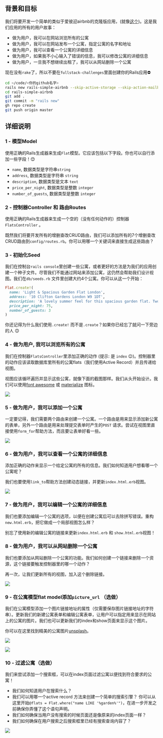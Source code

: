 ## 背景和目标

我们将要开发一个简单的类似于爱彼迎airbnb的克隆版应用，(就像[这个](https://rails-simple-airbnb.herokuapp.com))。这是我们应用的所有的用户故事：

- 做为用户，我可以在网站浏览所有的公寓
- 做为用户，我可以在网站发布一个公寓，指定公寓的名字和地址
- 做为用户，我可以查看一个公寓的详细信息
- 做为用户，如果我不小心输入了错误的信息，我可以修改公寓的详细信息
- 做为用户，一旦我不想继续出租了，我可以从网站删除一个公寓

现在没有`rake`了，所以不要在`fullstack-challenges`里面创建你的Rails应用⛔

```bash
cd ~/code/<你的github名字>
rails new rails-simple-airbnb --skip-active-storage --skip-action-mailbox
cd rails-simple-airbnb
git add .
git commit -m "rails new"
gh repo create
git push origin master
```

## 详细说明

### 1 - 模型Model

使用正确的Rails生成器来生成`Flat`模型。它应该包括以下字段。你也可以自行添加一些字段！😊

- `name`, 数据类型是字符串`string`
- `address`, 数据类型是字符串 `string`
- `description`, 数据类型是文本 `text`
- `price_per_night`, 数据类型是整数 `integer`
- `number_of_guests`, 数据类型是整数 `integer`

### 2 - 控制器Controller 和 路由Routes

使用正确的Rails生成器来生成一个空的（没有任何动作的）控制器`FlatsController` 。

既然我们将要开发所有的增删查改CRUD路由，我们可以添加所有的7个增删查改CRUD路由到`config/routes.rb`。你可以用哪一个关键词来直接生成这些路由？

### 3 - 初始化Seed

我们在控制台`rails console`里创建一些公寓，或者更好的方法是为我们的应用创建一个种子文件。尽管我们不能通过网站来添加公寓，这仍然会帮助我们设计视图。我们在`db/seeds.rb` 文件里创建大约4个公寓。你可以从这一个开始：


```ruby
Flat.create!(
  name: 'Light & Spacious Garden Flat London',
  address: '10 Clifton Gardens London W9 1DT',
  description: 'A lovely summer feel for this spacious garden flat. Two double bedrooms, open plan living area, large kitchen and a beautiful conservatory',
  price_per_night: 75,
  number_of_guests: 3
)
```

你还记得为什么我们使用`.create!` 而不是`.create`？如果你已经忘了就问一下旁边的人 😊

### 4 - 做为用户, 我可以浏览所有的公寓

我们在控制器`FlatsController`里添加正确的动作 (提示: 是 `index` 😉)。控制器里的动作应该读取数据库里所有的公寓flats（我们使用Active Record）并且传递给视图。

视图应该循环遍历并显示这些公寓，就像下面的截图那样。我们从头开始设计。我们可以使用[font awesome](https://fontawesome.com/icons) 或 [materialize](http://materializecss.com/icons.html) 图标。

![](https://raw.githubusercontent.com/lewagon/fullstack-images/master/rails/simple-airbnb/index.png)

### 5 - 做为用户，我可以添加一个公寓

一定要记得，我们需要两个路由来创建一个公寓。一个路由是用来显示添加新公寓的表单，另外一个路由是用来处理提交表单时产生的`POST` 请求。尝试在视图里直接使用`form_for`帮助方法，而且要让表单好看一些。

![](https://raw.githubusercontent.com/lewagon/fullstack-images/master/rails/simple-airbnb/index.png)

### 6 - 做为用户，我可以查看一个公寓的详细信息

添加正确的动作来显示一个给定公寓的所有的信息。我们如何知道用户想看哪一个公寓呢？

我们也要使用`link_to`帮助方法创建动态链接，并更新`index.html.erb`视图。

![](https://raw.githubusercontent.com/lewagon/fullstack-images/master/rails/simple-airbnb/show.png)

### 7 - 做为用户，我可以编辑一个公寓的详细信息

我们也要添加编辑一个公寓的选项，以便在创建公寓后可以去除拼写错误。重构`new.html.erb`，把它做成一个局部视图怎么样？

别忘了使用新的编辑公寓的链接来更新`index.html.erb` 和 `show.html.erb`视图！

### 8 - 做为用户，我可以从网站删除一个公寓

我们也要添加从网站删除一个公寓的功能。我们如何创建一个链接来删除一个资源，这个链接要触发控制器里的哪一个动作？

再一次，让我们更新所有的视图，加入这个删除链接。

![](https://raw.githubusercontent.com/lewagon/fullstack-images/master/rails/simple-airbnb/index_2.png)

### 9 - 在公寓模型flat model添加`picture_url` （选做）

我们在公寓模型添加一个图片链接地址的属性（仅需要保存图片链接地址的字符串）。更新我们的新建公寓表单和编辑公寓表单，让用户可以指定用来显示在网站上的公寓的图片。我们也可以更新我们的index和show页面来显示这个图片。


你可以在这里找到精美的公寓图片[unsplash](https://unsplash.com/search/photos/house)。

![](https://raw.githubusercontent.com/lewagon/fullstack-images/master/rails/simple-airbnb/show_2.png)

![](https://raw.githubusercontent.com/lewagon/fullstack-images/master/rails/simple-airbnb/index_3.png)

### 10 - 过滤公寓（选做）

我们来尝试添加一个搜索框，可以在index页面过滤公寓以便找到符合要求的公寓！

- 我们如何知道用户在搜索什么？
- 我们可以用哪一个active record 方法来创建一个简单的搜索引擎？ 你可以从这里开始`@flats = Flat.where("name LIKE '%garden%'")`，在进一步开发之前确保你弄懂了这个语句声明。
- 我们如何确保当用户没有搜索的时候页面还是像原来的index页面一样？
- 我们如何确保在用户搜索之后搜索框里已经有搜索查询内容了？

![](https://raw.githubusercontent.com/lewagon/fullstack-images/master/rails/simple-airbnb/index_4.png)
